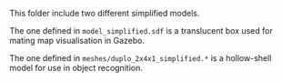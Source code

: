 This folder include two different simplified models.

The one defined in `model_simplified.sdf` is a translucent box used for mating map visualisation in Gazebo.

The one defined in `meshes/duplo_2x4x1_simplified.*` is a hollow-shell model for use in object recognition.
